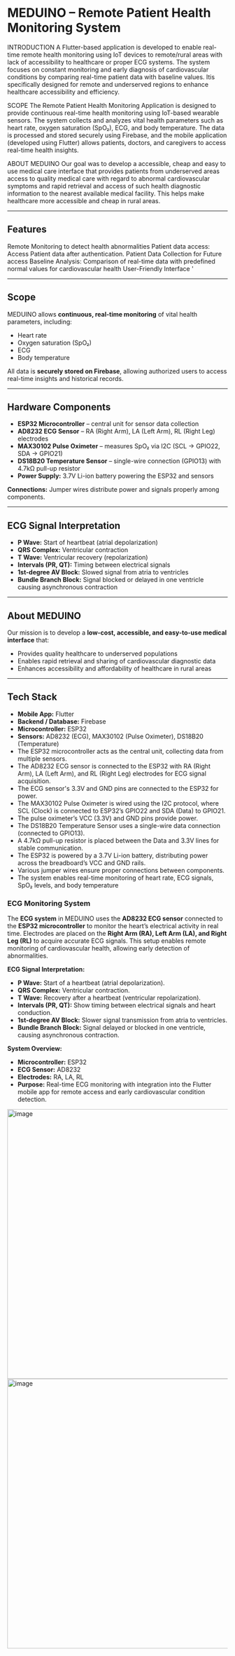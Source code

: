 
# MEDUINO – Remote Patient Health Monitoring System

INTRODUCTION
A Flutter-based application is developed to enable real-time remote health monitoring using IoT devices to
remote/rural areas with lack of accessibility to healthcare or proper ECG systems. The system focuses on
constant monitoring and early diagnosis of cardiovascular conditions by comparing real-time patient data with
baseline values. Itis specifically designed for remote and underserved regions to enhance healthcare
accessibility and efficiency.

SCOPE
The Remote Patient Health Monitoring Application is designed to provide continuous real-time health monitoring
using IoT-based wearable sensors. The system collects and analyzes vital health parameters such as heart
rate, oxygen saturation (SpO₂), ECG, and body temperature. The data is processed and stored securely using
Firebase, and the mobile application (developed using Flutter) allows patients, doctors, and caregivers to access
real-time health insights.

ABOUT MEDUINO
Our goal was to develop a accessible, cheap and
easy to use medical care interface that provides
patients from underserved areas access to quality
medical care with regard to abnormal
cardiovascular symptoms and rapid retrieval and
access of such health diagnostic information to the
nearest available medical facility. This helps make
healthcare more accessible and cheap in rural
areas.

---

## Features

Remote Monitoring to detect health
abnormalities
Patient data access: Access Patient data
after authentication.
Patient Data Collection for Future access
Baseline Analysis: Comparison of real-time
data with predefined normal values for
cardiovascular health
User-Friendly Interface
'


---

## Scope

MEDUINO allows **continuous, real-time monitoring** of vital health parameters, including:

- Heart rate  
- Oxygen saturation (SpO₂)  
- ECG  
- Body temperature  

All data is **securely stored on Firebase**, allowing authorized users to access real-time insights and historical records.

---

## Hardware Components

- **ESP32 Microcontroller** – central unit for sensor data collection  
- **AD8232 ECG Sensor** – RA (Right Arm), LA (Left Arm), RL (Right Leg) electrodes  
- **MAX30102 Pulse Oximeter** – measures SpO₂ via I2C (SCL → GPIO22, SDA → GPIO21)  
- **DS18B20 Temperature Sensor** – single-wire connection (GPIO13) with 4.7kΩ pull-up resistor  
- **Power Supply:** 3.7V Li-ion battery powering the ESP32 and sensors  

**Connections:** Jumper wires distribute power and signals properly among components.

---

## ECG Signal Interpretation

- **P Wave:** Start of heartbeat (atrial depolarization)  
- **QRS Complex:** Ventricular contraction  
- **T Wave:** Ventricular recovery (repolarization)  
- **Intervals (PR, QT):** Timing between electrical signals  
- **1st-degree AV Block:** Slowed signal from atria to ventricles  
- **Bundle Branch Block:** Signal blocked or delayed in one ventricle causing asynchronous contraction  

---

## About MEDUINO

Our mission is to develop a **low-cost, accessible, and easy-to-use medical interface** that:

- Provides quality healthcare to underserved populations  
- Enables rapid retrieval and sharing of cardiovascular diagnostic data  
- Enhances accessibility and affordability of healthcare in rural areas  

---

## Tech Stack

- **Mobile App:** Flutter  
- **Backend / Database:** Firebase  
- **Microcontroller:** ESP32  
- **Sensors:** AD8232 (ECG), MAX30102 (Pulse Oximeter), DS18B20 (Temperature)  
- The ESP32 microcontroller acts as the central unit, collecting data from multiple sensors.
- The AD8232 ECG sensor is connected to the ESP32 with RA (Right Arm), LA (Left Arm), and RL (Right
Leg) electrodes for ECG signal acquisition.
- The ECG sensor's 3.3V and GND pins are connected to the ESP32 for power.
- The MAX30102 Pulse Oximeter is wired using the I2C protocol, where SCL (Clock) is connected to
ESP32’s GPIO22 and SDA (Data) to GPIO21.
- The pulse oximeter’s VCC (3.3V) and GND pins provide power.
- The DS18B20 Temperature Sensor uses a single-wire data connection (connected to GPIO13).
- A 4.7kΩ pull-up resistor is placed between the Data and 3.3V lines for stable communication.
- The ESP32 is powered by a 3.7V Li-ion battery, distributing power across the breadboard’s VCC and
GND rails.
- Various jumper wires ensure proper connections between components.
- The system enables real-time monitoring of heart rate, ECG signals, SpO₂ levels, and body
temperature

### ECG Monitoring System

The **ECG system** in MEDUINO uses the **AD8232 ECG sensor** connected to the **ESP32 microcontroller** to monitor the heart’s electrical activity in real time. Electrodes are placed on the **Right Arm (RA), Left Arm (LA), and Right Leg (RL)** to acquire accurate ECG signals. This setup enables remote monitoring of cardiovascular health, allowing early detection of abnormalities.

**ECG Signal Interpretation:**  
- **P Wave:** Start of a heartbeat (atrial depolarization).  
- **QRS Complex:** Ventricular contraction.  
- **T Wave:** Recovery after a heartbeat (ventricular repolarization).  
- **Intervals (PR, QT):** Show timing between electrical signals and heart conduction.  
- **1st-degree AV Block:** Slower signal transmission from atria to ventricles.  
- **Bundle Branch Block:** Signal delayed or blocked in one ventricle, causing asynchronous contraction.

**System Overview:**  
- **Microcontroller:** ESP32  
- **ECG Sensor:** AD8232  
- **Electrodes:** RA, LA, RL  
- **Purpose:** Real-time ECG monitoring with integration into the Flutter mobile app for remote access and early cardiovascular condition detection.


<img width="1092" height="616" alt="image" src="https://github.com/user-attachments/assets/a553675c-d0ce-4c06-b8f8-e7d3fce9c9a1" />
<img width="1092" height="616" alt="image" src="https://github.com/user-attachments/assets/0c66a815-92b2-4758-a01e-976d955c1622" />


